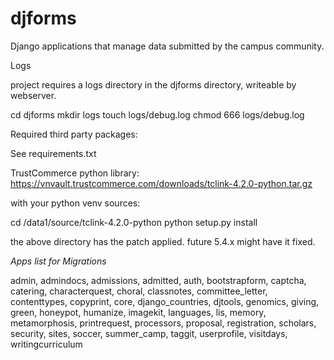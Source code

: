 djforms
===============

Django applications that manage data submitted by the campus community.

Logs

project requires a logs directory in the djforms directory, writeable by webserver.

cd djforms
mkdir logs
touch logs/debug.log
chmod 666 logs/debug.log

Required third party packages:

See requirements.txt

TrustCommerce python library:
https://vnvault.trustcommerce.com/downloads/tclink-4.2.0-python.tar.gz

with your python venv sources:

cd /data1/source/tclink-4.2.0-python
python setup.py install

the above directory has the patch applied. future 5.4.x might have it fixed.

_Apps list for Migrations_

admin, admindocs, admissions, admitted, auth, bootstrapform, captcha, catering, characterquest, choral, classnotes, committee_letter, contenttypes, copyprint, core, django_countries, djtools, genomics, giving, green, honeypot, humanize, imagekit, languages, lis, memory, metamorphosis, printrequest, processors, proposal, registration, scholars, security, sites, soccer, summer_camp, taggit, userprofile, visitdays, writingcurriculum
